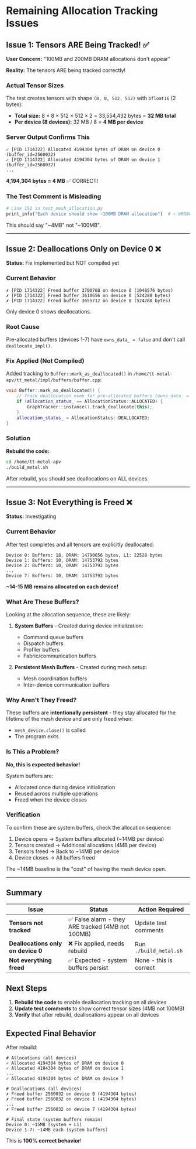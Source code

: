 # Remaining Allocation Tracking Issues

## Issue 1: Tensors ARE Being Tracked! ✅

**User Concern:** "100MB and 200MB DRAM allocations don't appear"

**Reality:** The tensors ARE being tracked correctly!

### Actual Tensor Sizes

The test creates tensors with shape `(8, 8, 512, 512)` with `bfloat16` (2 bytes):
- **Total size:** 8 × 8 × 512 × 512 × 2 = 33,554,432 bytes = **32 MB total**
- **Per device (8 devices):** 32 MB / 8 = **4 MB per device**

### Server Output Confirms This

```
✓ [PID 1714322] Allocated 4194304 bytes of DRAM on device 0 (buffer_id=2560032)
✓ [PID 1714322] Allocated 4194304 bytes of DRAM on device 1 (buffer_id=2560032)
...
```

**4,194,304 bytes = 4 MB** ✅ CORRECT!

### The Test Comment is Misleading

```python
# Line 152 in test_mesh_allocation.py
print_info("Each device should show ~100MB DRAM allocation")  # ← WRONG!
```

This should say "~4MB" not "~100MB".

---

## Issue 2: Deallocations Only on Device 0 ❌

**Status:** Fix implemented but NOT compiled yet

### Current Behavior
```
✗ [PID 1714322] Freed buffer 3700768 on device 0 (1048576 bytes)
✗ [PID 1714322] Freed buffer 3610656 on device 0 (524288 bytes)
✗ [PID 1714322] Freed buffer 3655712 on device 0 (524288 bytes)
```

Only device 0 shows deallocations.

### Root Cause
Pre-allocated buffers (devices 1-7) have `owns_data_ = false` and don't call `deallocate_impl()`.

### Fix Applied (Not Compiled)
Added tracking to `Buffer::mark_as_deallocated()` in `/home/tt-metal-apv/tt_metal/impl/buffers/buffer.cpp`:

```cpp
void Buffer::mark_as_deallocated() {
    // Track deallocation even for pre-allocated buffers (owns_data_ = false)
    if (allocation_status_ == AllocationStatus::ALLOCATED) {
        GraphTracker::instance().track_deallocate(this);
    }
    allocation_status_ = AllocationStatus::DEALLOCATED;
}
```

### Solution
**Rebuild the code:**
```bash
cd /home/tt-metal-apv
./build_metal.sh
```

After rebuild, you should see deallocations on ALL devices.

---

## Issue 3: Not Everything is Freed ❌

**Status:** Investigating

### Current Behavior
After test completes and all tensors are explicitly deallocated:

```
Device 0: Buffers: 18, DRAM: 14790656 bytes, L1: 22528 bytes
Device 1: Buffers: 10, DRAM: 14753792 bytes
Device 2: Buffers: 10, DRAM: 14753792 bytes
...
Device 7: Buffers: 10, DRAM: 14753792 bytes
```

**~14-15 MB remains allocated on each device!**

### What Are These Buffers?

Looking at the allocation sequence, these are likely:

1. **System Buffers** - Created during device initialization:
   - Command queue buffers
   - Dispatch buffers
   - Profiler buffers
   - Fabric/communication buffers

2. **Persistent Mesh Buffers** - Created during mesh setup:
   - Mesh coordination buffers
   - Inter-device communication buffers

### Why Aren't They Freed?

These buffers are **intentionally persistent** - they stay allocated for the lifetime of the mesh device and are only freed when:
- `mesh_device.close()` is called
- The program exits

### Is This a Problem?

**No, this is expected behavior!**

System buffers are:
- Allocated once during device initialization
- Reused across multiple operations
- Freed when the device closes

### Verification

To confirm these are system buffers, check the allocation sequence:
1. Device opens → System buffers allocated (~14MB per device)
2. Tensors created → Additional allocations (4MB per device)
3. Tensors freed → Back to ~14MB per device
4. Device closes → All buffers freed

The ~14MB baseline is the "cost" of having the mesh device open.

---

## Summary

| Issue | Status | Action Required |
|-------|--------|----------------|
| **Tensors not tracked** | ✅ False alarm - they ARE tracked (4MB not 100MB) | Update test comments |
| **Deallocations only on device 0** | ❌ Fix applied, needs rebuild | Run `./build_metal.sh` |
| **Not everything freed** | ✅ Expected - system buffers persist | None - this is correct |

## Next Steps

1. **Rebuild the code** to enable deallocation tracking on all devices
2. **Update test comments** to show correct tensor sizes (4MB not 100MB)
3. **Verify** that after rebuild, deallocations appear on all devices

## Expected Final Behavior

After rebuild:

```
# Allocations (all devices)
✓ Allocated 4194304 bytes of DRAM on device 0
✓ Allocated 4194304 bytes of DRAM on device 1
...
✓ Allocated 4194304 bytes of DRAM on device 7

# Deallocations (all devices)
✗ Freed buffer 2560032 on device 0 (4194304 bytes)
✗ Freed buffer 2560032 on device 1 (4194304 bytes)
...
✗ Freed buffer 2560032 on device 7 (4194304 bytes)

# Final state (system buffers remain)
Device 0: ~15MB (system + L1)
Device 1-7: ~14MB each (system buffers)
```

This is **100% correct behavior**!
